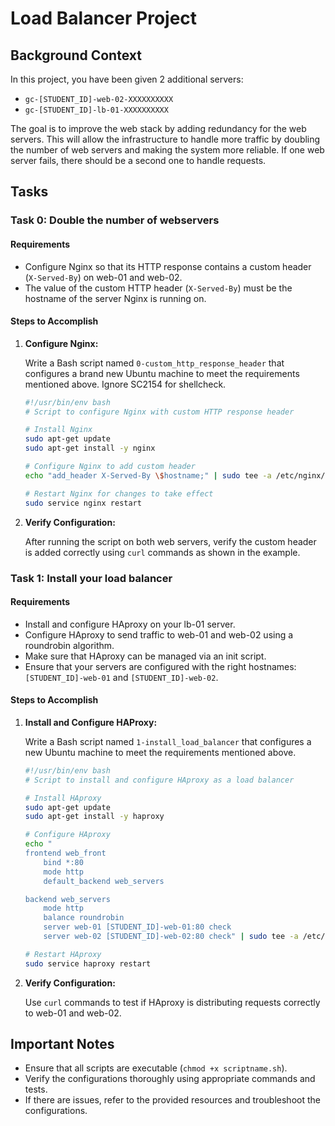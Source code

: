 # Load Balancer Project

## Background Context

In this project, you have been given 2 additional servers:

- `gc-[STUDENT_ID]-web-02-XXXXXXXXXX`
- `gc-[STUDENT_ID]-lb-01-XXXXXXXXXX`

The goal is to improve the web stack by adding redundancy for the web servers. This will allow the infrastructure to handle more traffic by doubling the number of web servers and making the system more reliable. If one web server fails, there should be a second one to handle requests.

## Tasks

### Task 0: Double the number of webservers

#### Requirements

- Configure Nginx so that its HTTP response contains a custom header (`X-Served-By`) on web-01 and web-02.
- The value of the custom HTTP header (`X-Served-By`) must be the hostname of the server Nginx is running on.

#### Steps to Accomplish

1. **Configure Nginx:**

   Write a Bash script named `0-custom_http_response_header` that configures a brand new Ubuntu machine to meet the requirements mentioned above. Ignore SC2154 for shellcheck.

   ```bash
   #!/usr/bin/env bash
   # Script to configure Nginx with custom HTTP response header

   # Install Nginx
   sudo apt-get update
   sudo apt-get install -y nginx

   # Configure Nginx to add custom header
   echo "add_header X-Served-By \$hostname;" | sudo tee -a /etc/nginx/sites-available/default

   # Restart Nginx for changes to take effect
   sudo service nginx restart
   ```

2. **Verify Configuration:**

   After running the script on both web servers, verify the custom header is added correctly using `curl` commands as shown in the example.

### Task 1: Install your load balancer

#### Requirements

- Install and configure HAproxy on your lb-01 server.
- Configure HAproxy to send traffic to web-01 and web-02 using a roundrobin algorithm.
- Make sure that HAproxy can be managed via an init script.
- Ensure that your servers are configured with the right hostnames: `[STUDENT_ID]-web-01` and `[STUDENT_ID]-web-02`.

#### Steps to Accomplish

1. **Install and Configure HAProxy:**

   Write a Bash script named `1-install_load_balancer` that configures a new Ubuntu machine to meet the requirements mentioned above.

   ```bash
   #!/usr/bin/env bash
   # Script to install and configure HAproxy as a load balancer

   # Install HAproxy
   sudo apt-get update
   sudo apt-get install -y haproxy

   # Configure HAproxy
   echo "
   frontend web_front
       bind *:80
       mode http
       default_backend web_servers

   backend web_servers
       mode http
       balance roundrobin
       server web-01 [STUDENT_ID]-web-01:80 check
       server web-02 [STUDENT_ID]-web-02:80 check" | sudo tee -a /etc/haproxy/haproxy.cfg

   # Restart HAproxy
   sudo service haproxy restart
   ```

2. **Verify Configuration:**

   Use `curl` commands to test if HAproxy is distributing requests correctly to web-01 and web-02.

## Important Notes

- Ensure that all scripts are executable (`chmod +x scriptname.sh`).
- Verify the configurations thoroughly using appropriate commands and tests.
- If there are issues, refer to the provided resources and troubleshoot the configurations.